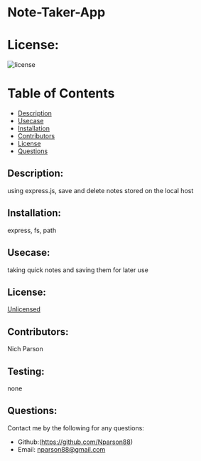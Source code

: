  # Note-Taker-App
# License: 
![license](https://img.shields.io/badge/License-[Unlicensed](Unlicensed.txt)-blue?style=for-the-badge&logo=appveyor.svg)
# Table of Contents 
* [Description](#description)
* [Usecase](#Usecase)
* [Installation](#installation)
* [Contributors](#contributors)
* [License](#license)
* [Questions](#questions)
    
## Description: 
using express.js, save and delete notes stored on the local host
## Installation: 
express, fs, path
## Usecase: 
taking quick notes and saving them for later use
## License: 
[Unlicensed](Unlicensed.txt)
## Contributors: 
Nich Parson
## Testing: 
none
## Questions: 
Contact me by the following for any questions:
* Github:(https://github.com/Nparson88)
* Email: nparson88@gmail.com 